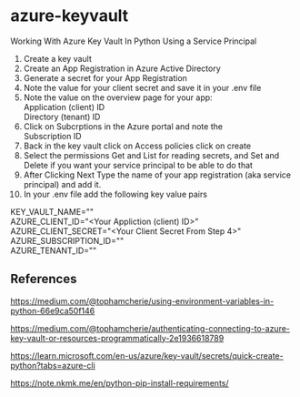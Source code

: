 # azure-keyvault
Working With Azure Key Vault In Python Using a Service Principal

1. Create  a key vault
2. Create an App Registration in Azure Active Directory
3. Generate a secret for your App Registration
4. Note the value for your client secret and save it in your .env file
5. Note the value on the overview page for your app:  
   Application (client) ID  
   Directory (tenant) ID
6. Click on Subcrptions in the Azure portal and note the   
   Subscription ID
7. Back in the key vault click on Access policies click on create
8. Select the permissions Get and List for reading secrets, and Set and Delete if you want your service principal to be able to do that
9. After Clicking Next Type the name of your app registration (aka service principal) and add it.
10. In your .env file add the following key value pairs

KEY_VAULT_NAME="<Your Key Vault Name>"  
AZURE_CLIENT_ID="<Your Appliction (client) ID>"  
AZURE_CLIENT_SECRET="<Your Client Secret From Step 4>"  
AZURE_SUBSCRIPTION_ID="<Your Azure Subscription>"  
AZURE_TENANT_ID="<Your Azure Tenant>"  


References
------------

https://medium.com/@tophamcherie/using-environment-variables-in-python-66e9ca50f146

https://medium.com/@tophamcherie/authenticating-connecting-to-azure-key-vault-or-resources-programmatically-2e1936618789

https://learn.microsoft.com/en-us/azure/key-vault/secrets/quick-create-python?tabs=azure-cli

https://note.nkmk.me/en/python-pip-install-requirements/
